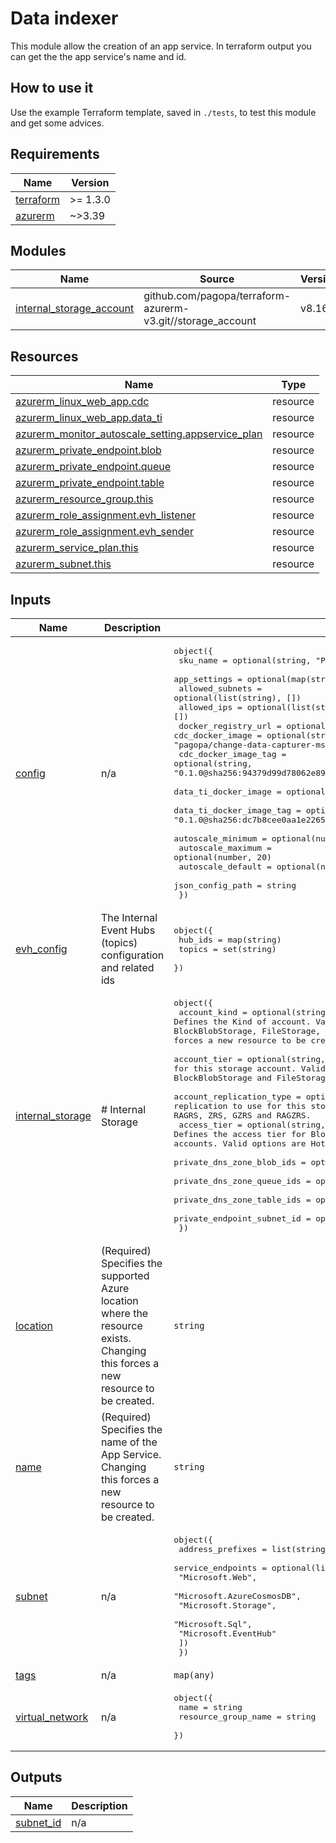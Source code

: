 # Data indexer

This module allow the creation of an app service.
In terraform output you can get the the app service's name and id.

## How to use it
Use the example Terraform template, saved in `./tests`, to test this module and get some advices.

<!-- markdownlint-disable -->
<!-- BEGINNING OF PRE-COMMIT-TERRAFORM DOCS HOOK -->
## Requirements

| Name | Version |
|------|---------|
| <a name="requirement_terraform"></a> [terraform](#requirement\_terraform) | >= 1.3.0 |
| <a name="requirement_azurerm"></a> [azurerm](#requirement\_azurerm) | ~>3.39 |

## Modules

| Name | Source | Version |
|------|--------|---------|
| <a name="module_internal_storage_account"></a> [internal\_storage\_account](#module\_internal\_storage\_account) | github.com/pagopa/terraform-azurerm-v3.git//storage_account | v8.16.0 |

## Resources

| Name | Type |
|------|------|
| [azurerm_linux_web_app.cdc](https://registry.terraform.io/providers/hashicorp/azurerm/latest/docs/resources/linux_web_app) | resource |
| [azurerm_linux_web_app.data_ti](https://registry.terraform.io/providers/hashicorp/azurerm/latest/docs/resources/linux_web_app) | resource |
| [azurerm_monitor_autoscale_setting.appservice_plan](https://registry.terraform.io/providers/hashicorp/azurerm/latest/docs/resources/monitor_autoscale_setting) | resource |
| [azurerm_private_endpoint.blob](https://registry.terraform.io/providers/hashicorp/azurerm/latest/docs/resources/private_endpoint) | resource |
| [azurerm_private_endpoint.queue](https://registry.terraform.io/providers/hashicorp/azurerm/latest/docs/resources/private_endpoint) | resource |
| [azurerm_private_endpoint.table](https://registry.terraform.io/providers/hashicorp/azurerm/latest/docs/resources/private_endpoint) | resource |
| [azurerm_resource_group.this](https://registry.terraform.io/providers/hashicorp/azurerm/latest/docs/resources/resource_group) | resource |
| [azurerm_role_assignment.evh_listener](https://registry.terraform.io/providers/hashicorp/azurerm/latest/docs/resources/role_assignment) | resource |
| [azurerm_role_assignment.evh_sender](https://registry.terraform.io/providers/hashicorp/azurerm/latest/docs/resources/role_assignment) | resource |
| [azurerm_service_plan.this](https://registry.terraform.io/providers/hashicorp/azurerm/latest/docs/resources/service_plan) | resource |
| [azurerm_subnet.this](https://registry.terraform.io/providers/hashicorp/azurerm/latest/docs/resources/subnet) | resource |

## Inputs

| Name | Description | Type | Default | Required |
|------|-------------|------|---------|:--------:|
| <a name="input_config"></a> [config](#input\_config) | n/a | <pre>object({<br>    sku_name                 = optional(string, "P0v3")<br>    app_settings             = optional(map(string), {})<br>    allowed_subnets          = optional(list(string), [])<br>    allowed_ips              = optional(list(string), [])<br>    docker_registry_url      = optional(string, "http://ghcr.io")<br>    cdc_docker_image         = optional(string, "pagopa/change-data-capturer-ms")<br>    cdc_docker_image_tag     = optional(string, "0.1.0@sha256:94379d99d78062e89353b45d6b463cd7bf80e24869b7d2d1a8b7cbf316fd07e4")<br>    data_ti_docker_image     = optional(string, "pagopa/data-ti-ms")<br>    data_ti_docker_image_tag = optional(string, "0.1.0@sha256:dc7b8cee0aa1e22658f61a0d5d19be44202f83f0533f35de2ef0eb87697cdb94")<br>    autoscale_minimum        = optional(number, 1)<br>    autoscale_maximum        = optional(number, 20)<br>    autoscale_default        = optional(number, 5)<br>    json_config_path         = string<br>  })</pre> | n/a | yes |
| <a name="input_evh_config"></a> [evh\_config](#input\_evh\_config) | The Internal Event Hubs (topics) configuration and related ids | <pre>object({<br>    hub_ids = map(string)<br>    topics  = set(string)<br>  })</pre> | n/a | yes |
| <a name="input_internal_storage"></a> [internal\_storage](#input\_internal\_storage) | # Internal Storage | <pre>object({<br>    account_kind               = optional(string, "StorageV2") # Defines the Kind of account. Valid options are BlobStorage, BlockBlobStorage, FileStorage, Storage and StorageV2. Changing this forces a new resource to be created. Defaults to Storage.<br>    account_tier               = optional(string, "Standard")  # Defines the Tier to use for this storage account. Valid options are Standard and Premium. For BlockBlobStorage and FileStorage accounts only Premium is valid.<br>    account_replication_type   = optional(string, "ZRS")       # Defines the type of replication to use for this storage account. Valid options are LRS, GRS, RAGRS, ZRS, GZRS and RAGZRS.<br>    access_tier                = optional(string, "Hot")       # Defines the access tier for BlobStorage, FileStorage and StorageV2 accounts. Valid options are Hot and Cool, defaults to Hot.<br>    private_dns_zone_blob_ids  = optional(list(string), [])<br>    private_dns_zone_queue_ids = optional(list(string), [])<br>    private_dns_zone_table_ids = optional(list(string), [])<br>    private_endpoint_subnet_id = optional(string, "")<br>  })</pre> | n/a | yes |
| <a name="input_location"></a> [location](#input\_location) | (Required) Specifies the supported Azure location where the resource exists. Changing this forces a new resource to be created. | `string` | `"northitaly"` | no |
| <a name="input_name"></a> [name](#input\_name) | (Required) Specifies the name of the App Service. Changing this forces a new resource to be created. | `string` | n/a | yes |
| <a name="input_subnet"></a> [subnet](#input\_subnet) | n/a | <pre>object({<br>    address_prefixes = list(string)<br>    service_endpoints = optional(list(string), [<br>      "Microsoft.Web",<br>      "Microsoft.AzureCosmosDB",<br>      "Microsoft.Storage",<br>      "Microsoft.Sql",<br>      "Microsoft.EventHub"<br>    ])<br>  })</pre> | n/a | yes |
| <a name="input_tags"></a> [tags](#input\_tags) | n/a | `map(any)` | n/a | yes |
| <a name="input_virtual_network"></a> [virtual\_network](#input\_virtual\_network) | n/a | <pre>object({<br>    name                = string<br>    resource_group_name = string<br>  })</pre> | n/a | yes |

## Outputs

| Name | Description |
|------|-------------|
| <a name="output_subnet_id"></a> [subnet\_id](#output\_subnet\_id) | n/a |
<!-- END OF PRE-COMMIT-TERRAFORM DOCS HOOK -->
